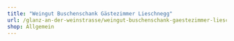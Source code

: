 ```yaml
---
title: "Weingut Buschenschank Gästezimmer Lieschnegg"
url: /glanz-an-der-weinstrasse/weingut-buschenschank-gaestezimmer-lieschnegg/
shop: Allgemein
---
```

